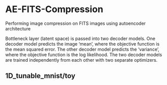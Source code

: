 # AE-FITS-Compression
Performing image compression on FITS images using autoencoder architecture

Bottleneck layer (latent space) is passed into two decoder models. One decoder model predicts the image ‘mean’, where the objective function is the mean squared error. The other decoder model predicts the ‘variance’, where the objective function is the log likelihood. The two decoder models are trained independently from each other with two separate optimizers.


## 1D_tunable_mnist/toy 
